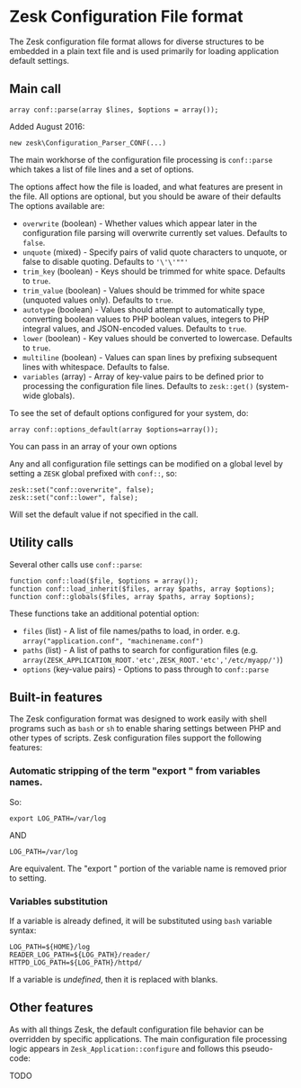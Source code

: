 # Zesk Configuration File format

The Zesk configuration file format allows for diverse structures to be embedded in a plain text file and is used primarily for loading application default settings. 

## Main call

	array conf::parse(array $lines, $options = array());

Added August 2016:

	new zesk\Configuration_Parser_CONF(...)
	
The main workhorse of the configuration file processing is `conf::parse` which takes a list of file lines and a set of options. 

The options affect how the file is loaded, and what features are present in the file. All options are optional, but you should be aware of their defaults The options available are:

- `overwrite` (boolean) - Whether values which appear later in the configuration file parsing will overwrite currently set values. Defaults to `false`.
- `unquote` (mixed) - Specify pairs of valid quote characters to unquote, or false to disable quoting. Defaults to `'\'\'""'`
- `trim_key` (boolean) - Keys should be trimmed for white space. Defaults to `true`.
- `trim_value` (boolean) - Values should be trimmed for white space (unquoted values only). Defaults to `true`.
- `autotype` (boolean) - Values should attempt to automatically type, converting boolean values to PHP boolean values, integers to PHP integral values, and JSON-encoded values. Defaults to `true`.
- `lower` (boolean) - Key values should be converted to lowercase. Defaults to `true`.
- `multiline` (boolean) - Values can span lines by prefixing subsequent lines with whitespace. Defaults to false.
- `variables` (array) - Array of key-value pairs to be defined prior to processing the configuration file lines. Defaults to `zesk::get()` (system-wide globals).

To see the set of default options configured for your system, do:

	array conf::options_default(array $options=array());
	
You can pass in an array of your own options

Any and all configuration file settings can be modified on a global level by setting a `ZESK` global prefixed with `conf::`, so:

    zesk::set("conf::overwrite", false);
    zesk::set("conf::lower", false);

Will set the default value if not specified in the call.

## Utility calls

Several other calls use `conf::parse`:

	function conf::load($file, $options = array());
	function conf::load_inherit($files, array $paths, array $options);
	function conf::globals($files, array $paths, array $options);
	
These functions take an additional potential option:

- `files` (list) - A list of file names/paths to load, in order. e.g. `array("application.conf", "machinename.conf")` 
- `paths` (list) - A list of paths to search for configuration files (e.g. `array(ZESK_APPLICATION_ROOT.'etc',ZESK_ROOT.'etc','/etc/myapp/')`)
- `options` (key-value pairs) - Options to pass through to `conf::parse`

## Built-in features

The Zesk configuration format was designed to work easily with shell programs such as `bash` or `sh` to enable sharing settings between PHP and other types of scripts. Zesk configuration files support the following features:

### Automatic stripping of the term "export " from variables names. 

So:

    export LOG_PATH=/var/log

AND

	LOG_PATH=/var/log
	
Are equivalent. The "export " portion of the variable name is removed prior to setting.

### Variables substitution

If a variable is already defined, it will be substituted using `bash` variable syntax:

    LOG_PATH=${HOME}/log
	READER_LOG_PATH=${LOG_PATH}/reader/
	HTTPD_LOG_PATH=${LOG_PATH}/httpd/
	
If a variable is *undefined*, then it is replaced with blanks.

## Other features

As with all things Zesk, the default configuration file behavior can be overridden by specific applications. The main configuration file processing logic appears in `Zesk_Application::configure` and follows this pseudo-code:

 TODO